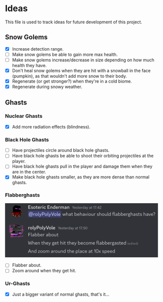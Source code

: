 # Ideas

This file is used to track ideas for future development of this project.

## Snow Golems

- [X] Increase detection range.
- [ ] Make snow golems be able to gain more max health.
- [ ] Make snow golems increase/decrease in size depending on how much health they have.
- [X] Don't heal snow golems when they are hit with a snowball in the face (pumpkin), as that wouldn't add more snow to their body.
- [X] Regenerate (or get stronger?) when they're in a cold biome.
- [X] Regenerate during snowy weather.

## Ghasts

### Nuclear Ghasts

- [X] Add more radiation effects (blindness).

### Black Hole Ghasts

- [ ] Have projectiles circle around black hole ghasts.
- [ ] Have black hole ghasts be able to shoot their orbiting projectiles at the player.
- [ ] Have black hole ghasts pull in the player and damage them when they are in the center.
- [X] Make black hole ghasts smaller, as they are more dense than normal ghasts.

### Flabberghasts

![Flabberghasts](assets/ideas/Flabberghasts.png)

- [ ] Flabber about.
- [ ] Zoom around when they get hit.

### Ur-Ghasts

- [X] Just a bigger variant of normal ghasts, that's it...
